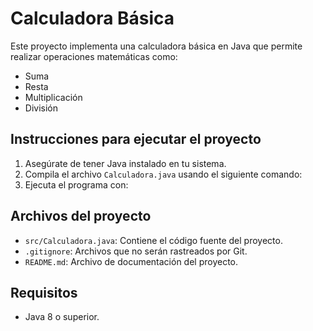 # Calculadora Básica

Este proyecto implementa una calculadora básica en Java que permite realizar operaciones matemáticas como:

- Suma
- Resta
- Multiplicación
- División

## Instrucciones para ejecutar el proyecto
1. Asegúrate de tener Java instalado en tu sistema.
2. Compila el archivo `Calculadora.java` usando el siguiente comando:
3. Ejecuta el programa con:
## Archivos del proyecto
- `src/Calculadora.java`: Contiene el código fuente del proyecto.
- `.gitignore`: Archivos que no serán rastreados por Git.
- `README.md`: Archivo de documentación del proyecto.

## Requisitos
- Java 8 o superior.